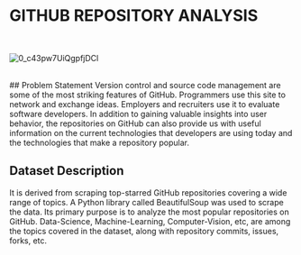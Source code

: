 # GITHUB REPOSITORY ANALYSIS
<br>

![0_c43pw7UiQgpfjDCl](https://user-images.githubusercontent.com/72935128/201177704-b5cd1e0f-afa5-4ed1-8967-5a47ae927817.jpeg)


<br>
## Problem Statement
Version control and source code management are some of the most striking features of GitHub. Programmers use this site to network and exchange ideas. Employers and recruiters use it to evaluate software developers. In addition to gaining valuable insights into user behavior, the repositories on GitHub can also provide us with useful information on the current technologies that developers are using today and the technologies that make a repository popular.<br>

## Dataset Description
It is derived from scraping top-starred GitHub repositories covering a wide range of topics. A Python library called BeautifulSoup was used to scrape the data. Its primary purpose is to analyze the most popular repositories on GitHub. Data-Science, Machine-Learning, Computer-Vision, etc, are among the topics covered in the dataset, along with repository commits, issues, forks, etc.
